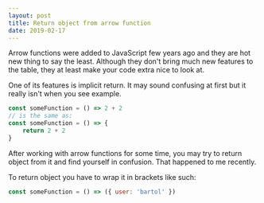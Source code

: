 ```yaml
---
layout: post
title: Return object from arrow function
date: 2019-02-17
---
```


Arrow functions were added to JavaScript few years ago and they are hot new
thing to say the least. Although they don't bring much new features to the
table, they at least make your code extra nice to look at.

One of its features is implicit return. It may sound confusing at first but it
really isn't when you see example.

```javascript
const someFunction = () => 2 + 2
// is the same as:
const someFunction = () => {
	return 2 + 2
}
```

After working with arrow functions for some time, you may try to return object
from it and find yourself in confusion. That happened to me recently.

To return object you have to wrap it in brackets like such:

```javascript
const someFunction = () => ({ user: 'bartol' })
```
